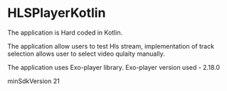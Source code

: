 # HLSPlayerKotlin

The application is Hard coded in Kotlin.

The application allow users to test Hls stream, implementation of track selection allows user to select video qulaity manually.

The application uses Exo-player library. Exo-player version used - 2.18.0

minSdkVersion 21
